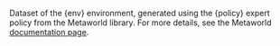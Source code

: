Dataset of the {env} environment, generated using the {policy} expert policy from the Metaworld library.
For more details, see the Metaworld [documentation page](https://metaworld.farama.org/usage/basic_usage/#generate-data-with-expert-policies).